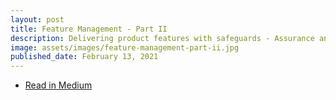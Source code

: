 ```yaml
---
layout: post
title: Feature Management - Part II
description: Delivering product features with safeguards - Assurance and Deployments
image: assets/images/feature-management-part-ii.jpg
published_date: February 13, 2021
---
```


<ul class="actions small">
  <li><a href="https://kelishrestha.medium.com/feature-management-part-ii-826d432085b6" class="button special fit icon fa-book">Read in Medium</a></li>
</ul>
